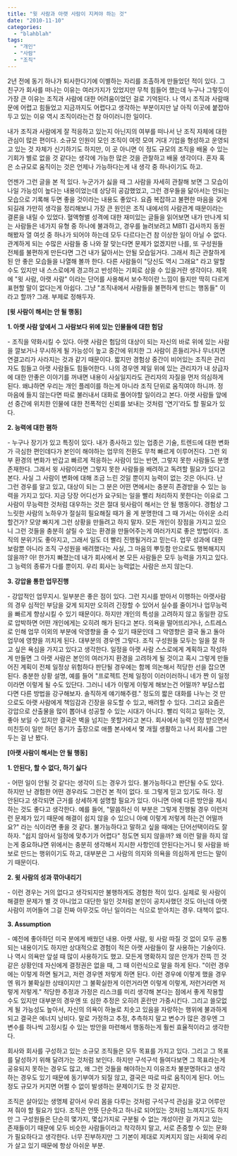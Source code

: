```yaml
---
title: "윗 사람과 아랫 사람이 지켜야 하는 것"
date: "2010-11-10"
categories: 
  - "blahblah"
tags: 
  - "개인"
  - "사람"
  - "조직"
---
```


2년 전에 동기 하나가 퇴사한다기에 이별하는 자리를 조촐하게 만들었던 적이 있다. 그 친구가 회사를 떠나는 이유는 여러가지가 있었지만 무척 힘들어 했는데 누구나 그렇듯이 가장 큰 이유는 조직과 사람에 대한 어려움이었던 걸로 기억된다. 나 역시 조직과 사람때문에 어렵고 힘들었고 지금까지도 어렵다고 생각하는 부분이지만 날 아직 이곳에 붙잡아두고 있는 이유 역시 조직이라는건 참 아이러니한 일이다.

  

내가 조직과 사람에게 잘 적응하고 있는지 아닌지의 여부를 떠나서 난 조직 자체에 대한 관심이 많은 편이다. 소규모 인원이 모인 조직이 여럿 모여 거대 기업을 형성하고 운영되고 있는 것 자체가 신기하기도 하지만, 이 곳 아니면 이 정도 규모의 조직을 배울 수 있는 기회가 별로 없을 것 같다는 생각에 가능한 많은 것을 관찰하고 배울 생각이다. 혼자 혹은 소규모로 움직이는 것은 언제나 가능하다는게 내 생각 중 하나이기도 하고.

  

언젠가 그런 글을 본 적 있다. 누군가가 싫을 때 그 사람을 자세히 관찰해 보면 그 모습이 나일 가능성이 높다는 내용이었는데 상당히 공감했었고, 그런 경우들을 닮아서는 안되는 모습으로 기록해 두면 좋을 것이라는 내용도 좋았다. 요즘 복잡하고 불편한 마음을 갖게 되길래 가만히 생각을 정리해보니 가장 큰 원인은 조직 내에서의 사람관계 때문이라는 결론을 내릴 수 있었다. 혈액형별 성격에 대한 재미있는 글들을 읽어보면 내가 만나게 되는 사람들은 네가지 유형 중 하나에 불과하고, 경우를 늘려보려고 MBTI 검사까지 동원해봤자 열 여섯 중 하나가 되어야 하는데 모두 다르다는건 참 이상한 일이 아닐 수 없다. 관계하게 되는 수많은 사람들 중 나와 잘 맞는다면 문제가 없겠지만 나를, 또 구성원들 전체를 불편하게 만든다면 그건 내가 닮아서는 안될 모습일거다. 그래서 최근 관찰하게된 안 좋은 모습들을 나열해 볼까 한다. 다른 사람들이 "당신도 역시 그래요" 라고 말할 수도 있지만 내 스스로에게 경고하고 반성하는 기회로 삼을 수 있을거란 생각이다. 제목에 "윗 사람, 아랫 사람" 이라는 단어를 사용해서 보수적이란 느낌이 들지만 딱히 다르게 표현할 말이 없다는게 아쉽다. 그냥 "조직내에서 사람들을 불편하게 만드는 행동들" 이라고 할까? 그래. 부제로 정해두자.

  

  

**\[윗 사람이 해서는 안 될 행동\]**

**1\. 아랫 사람 앞에서 그 사람보다 위에 있는 인물들에 대한 험담**

\- 조직을 약화시킬 수 있다. 아랫 사람은 험담의 대상이 되는 자신의 바로 위에 있는 사람을 깔보거나 무시하게 될 가능성이 높고 중간에 위치한 그 사람이 흔들리거나 무너지면 연결고리가 사라지는 것과 같기 때문이다. 짧지만 경험상 중간이 비어있는 조직은 관리자도 힘들고 아랫 사람들도 힘들어한다. 나의 경우엔 제일 위에 있는 관리자가 내 상급자에 대한 안좋은 이야기를 꺼내면 내용이 사실일지라도 관리자의 자질을 먼저 의심하게 된다. 왜냐하면 우리는 개인 플레이를 하는게 아니라 조직 단위로 움직여야 하니까. 정 마음에 들지 않는다면 따로 불러내서 대화로 풀어야할 일이라고 본다. 아랫 사람들 앞에선 중간에 위치한 인물에 대한 전폭적인 신뢰를 보내는 것처럼 '연기'라도 할 필요가 있다.

  

**2\. 능력에 대한 폄하**

\- 누구나 장기가 있고 특징이 있다. 내가 종사하고 있는 업종은 기술, 트렌드에 대한 변화가 극심한 편인데다가 본인이 해야하는 업무의 전환도 무척 빠르게 이루어진다. 그런 외부 환경의 변화가 반갑고 빠르게 적응하는 사람이 있는 반면, 그렇지 못한 사람들도 분명 존재한다. 그래서 윗 사람이라면 그렇지 못한 사람들을 배려하고 독려할 필요가 있다고 본다. 사실 그 사람이 변화에 대해 조금 느린 것일 뿐이지 능력이 없는 것은 아니다. 난 그런 경우를 알고 있고, 대상이 되는 그 분은 어떤 면에서는 충분히 존경받을 수 있는 능력을 가지고 있다. 지금 당장 어디선가 요구되는 일을 빨리 처리하지 못한다는 이유로 그 사람이 무능력한 것처럼 대우하는 것은 절대 윗사람이 해서는 안 될 행동이다. 경험상 그 느릿한 사람의 노하우가 절실히 필요해질 때가 올 게 분명한데 그 때 가서는 아쉬운 소리 할건가? 모양 빠지게 그런 상황을 만들려고 하지 말자. 모든 개인이 장점을 가지고 있으니 그런 것들을 충분히 살릴 수 있는 환경을 만들어주는게 여러가지로 좋은 방법이다. 조직의 분위기도 좋아지고, 그래서 일도 더 빨리 진행될거라고 믿는다. 업무 성과에 대한 보람뿐 아니라 조직 구성원을 배려했다는 사실, 그 마음의 뿌듯함 만으로도 행복해지지 않을까? 아! 한가지 빠졌는데 내가 회사에서 본 모든 사람들은 모두 능력을 가지고 있다. 그 능력의 종류가 다를 뿐이지. 우리 회사는 능력없는 사람은 쓰지 않는다.

  

**3\. 강압을 통한 업무진행**

\- 강압적인 업무지시. 일부분은 좋은 점이 있다. 그런 지시를 받아서 이행하는 아랫사람의 경우 심적인 부담을 갖게 되지만 오히려 긴장할 수 있어서 실수를 줄이거나 업무능력을 빠르게 향상시킬 수 있기 때문이다. 하지만 개인의 특성을 고려하지 않고 동일한 강도로 압박하면 어떤 개인에게는 오히려 해가 된다고 본다. 의욕을 떨어뜨리거나, 스트레스로 인해 업무 이외의 부분에 악영향을 줄 수 있기 때문인데 그 악영향은 결국 돌고 돌아 업무에 영향을 끼치게 된다. 대부분의 경우엔 그렇다. 조직 구성원들 모두는 일을 잘 하고 싶은 욕심을 가지고 있다고 생각한다. 일정을 아랫 사람 스스로에게 계획하고 작성하게 만들면 그 아랫 사람은 본인의 여러가지 환경을 고려하게 될 것이고 혹시 그렇게 만들어진 계획이 전체 일정상 위험하다 판단될 경우에는 함께 의논해서 적당한 선을 잡으면 된다. 충분한 상황 설명, 예를 들어 "프로젝트 전체 일정이 이러이러하니 네가 짠 이 일정이라면 이렇게 될 수도 있단다. 그러니 네가 이렇게 이렇게 해보는건 어떨까? 부담스럽다면 다른 방법을 강구해보자. 솔직하게 얘기해주렴." 정도의 짧은 대화를 나누는 것 만으로도 아랫 사람에게 책임감과 긴장을 유도할 수 있고, 배려할 수 있다. 그리고 요즘은 강압으로 산출물을 많이 뽑아내 성공할 수 있는 시대가 아니다. 빨리 익히고 일하는 것, 좋아 보일 수 있지만 결국은 벽을 넘지는 못할거라고 본다. 회사에서 능력 인정 받으면서 미친듯이 일만 하던 동기가 출장으로 애플 본사에서 몇 개월 생활하고 나서 회사를 그만두는 걸 난 봤다.

  

  

**\[아랫 사람이 해서는 안 될 행동\]**

**1\. 안된다, 할 수 없다, 하기 싫다**

\- 어떤 일이 안될 것 같다는 생각이 드는 경우가 있다. 불가능하다고 판단될 수도 있다. 하지만 난 경험한 어떤 경우라도 그런건 본 적이 없다. 또 그렇게 믿고 있기도 하다. 정 안된다고 생각되면 근거를 상세하게 설명할 필요가 있다. 아니면 아예 다른 방안을 제시하는 것도 좋다고 생각한다. 예를 들어, "말씀하신 이 부분은 그렇게 진행될 경우 이런저런 문제가 있기 때문에 해결이 쉽지 않을 수 있으니 아예 이렇게 저렇게 하는건 어떨까요?" 라는 식이라면 좋을 것 같다. 불가능하다고 말하고 싶을 때에는 단어선택이라도 잘 하자. "쉽지 않아서 일정에 맞추기가 어렵다" 정도면 되지 않을까? 왜 이런 말을 하지 않는게 중요하냐면 위에서는 충분히 생각해서 지시한 사항인데 안된다는거니 윗 사람을 바보로 만드는 행위이기도 하고, 대부분은 그 사람의 의지와 의욕을 의심하게 만드는 말이기 때문이다.

  

**2\. 윗 사람의 성과 깎아내리기**

\- 이런 경우는 거의 없다고 생각되지만 불행하게도 경험한 적이 있다. 실제로 윗 사람이 해결한 문제가 별 것 아니었고 대단한 일인 것처럼 본인이 공치사했던 것도 아닌데 아랫 사람이 끼어들어 그걸 진짜 아무것도 아닌 일이라는 식으로 받아치는 경우. 대책이 없다.

  

**3\. Assumption**

\- 예전에 좋아하던 미국 분에게 배웠던 내용. 아랫 사람, 윗 사람 따질 것 없이 모두 공통되는 내용이기도 하지만 상대적으로 경험이 적은 아랫 사람들이 잘 사용하는 기술이다. 나 역시 의욕만 앞설 때 많이 사용하기도 했고. 모든게 명확하지 않은 안개가 잔뜩 낀 것 같은 상황인데 자신에게 결정권은 없을 때, 그 때 이런식으로 말을 하게 된다. "이런 경우에는 이렇게 하면 될거고, 저런 경우엔 저렇게 하면 된다. 이런 경우에 이렇게 했을 경우엔 뭐가 불확실한 상태이지만 그 불확실한게 이런거라면 이렇게 이렇게, 저런거라면 저렇게 저렇게." 적당한 추정과 가정은 리스크를 미리 생각해 본다는 점에서 좋게 작용할 수도 있지만 대부분의 경우엔 또 심한 추정은 오히려 혼란만 가중시킨다. 그리고 쓸모없게 될 가능성도 높아서, 자신의 의욕이 하늘로 치솟고 있음을 자랑하는 행위에 불과하게 되고 결국은 에너지 낭비다. 말로 가정하고 추정, 추측하지 말고 변수가 많은 경우엔 그 변수를 하나씩 고정시킬 수 있는 방안을 마련해서 행동하는게 훨씬 효율적이라고 생각한다.

  

  

회사와 회사를 구성하고 있는 소규모 조직들은 모두 목표를 가지고 있다. 그리고 그 목표를 달성하기 위해 달려가는 것처럼 보인다. 하지만 구석구석 들여다보면 그 목표라는게 공유되지 못하는 경우도 많고, 왜 그런 것들을 해야하는지 이유조차 불분명하다고 생각하는 경우도 있기 때문에 동기부여가 되질 않고, 결국은 따로 따로 움직이게 된다. 어느정도 규모가 커지면 어쩔 수 없이 발생하는 문제이기도 한 것 같지만.

  

조직은 살아있는 생명체 같아서 우리 몸을 다루는 것처럼 구석구석 관심을 갖고 어루만져 줘야 할 필요가 있다. 조직은 언뜻 단순하고 하나로 되어있는 것처럼 느껴지기도 하지만 그 구성원들은 단순히 몇가지, 몇십가지로 구분될 수 없는 개성이란 걸 가지고 있는 존재들이기 때문에 모두 비슷한 사람들이라고 착각하지 말고, 서로 존중할 수 있는 문화가 필요하다고 생각한다. 너무 진부하지만 그 기본이 제대로 지켜지지 않는 사회에 우리가 살고 있기 때문에 항상 아쉬운 부분.
